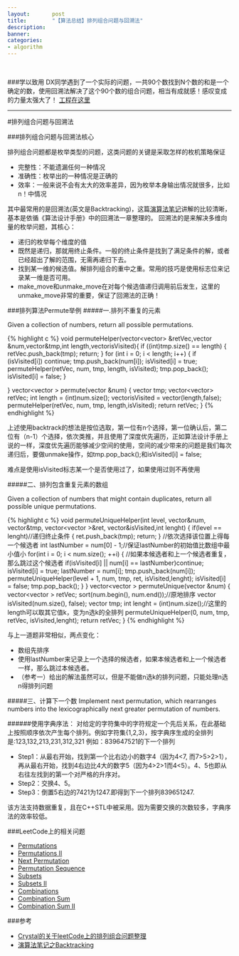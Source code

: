 ```yaml
---
layout:       post
title:        "【算法总结】排列组合问题与回溯法"
description: 
banner: 
categories: 
- algorithm
---
```


<br />


###学以致用
DX同学遇到了一个实际的问题，一共90个数找到N个数的和是一个确定的数，使用回溯法解决了这个90个数的组合问题，相当有成就感！感叹变成的力量太强大了！
[工程在这里](https://github.com/buptjz/KSum)

---
#排列组合问题与回溯法

###排列组合问题与回溯法核心

排列组合问题都是枚举类型的问题，这类问题的关键是采取怎样的枚机策略保证

- 完整性：不能遗漏任何一种情况
- 准确性：枚举出的一种情况是正确的
- 效率：一般来说不会有太大的效率差异，因为枚举本身输出情况就很多，比如n！中情况

其中最常用的是回溯法(英文是Backtracking)，这篇[演算法笔记](http://www.csie.ntnu.edu.tw/~u91029/Backtracking.html)讲解的比较清晰，基本是依循《算法设计手册》中的回溯法一章整理的。
回溯法的是来解决多维向量的枚举问题，其核心：

- 递归的枚举每个维度的值
- 既然是递归，那就用终止条件。一般的终止条件是找到了满足条件的解，或者已经超出了解的范围，无需再递归下去。
- 找到某一维的候选值。解排列组合的重中之重。常用的技巧是使用标志位来记录某一维是否可用。
- make_move和unmake_move在对每个候选值递归调用前后发生，这里的unmake_move非常的重要，保证了回溯法的正确！


###排列算法Permute举例
#####一.排列不重复的元素

Given a collection of numbers, return all possible permutations. 

{% highlight c %}
void permuteHelper(vector<vector<int>> &retVec,vector<int> &num,vector<int>&tmp,int length,vector<bool>isVisited){
    if ((int)tmp.size() == length) {
        retVec.push_back(tmp);
        return;
    }
    for (int i = 0; i < length; i++) {
        if (isVisited[i]) continue;
        tmp.push_back(num[i]);
        isVisited[i] = true;
        permuteHelper(retVec, num, tmp, length, isVisited);
        tmp.pop_back();
        isVisited[i] = false;
    }
    
}
vector<vector<int> > permute(vector<int> &num) {
    vector<int> tmp;
    vector<vector<int>> retVec;
    int length = (int)num.size();
    vector<bool>isVisited = vector<bool>(length,false);
    permuteHelper(retVec, num, tmp, length,isVisited);
    return retVec;
}
{% endhighlight %}

上述使用backtrack的想法是按位选取，第一位有n个选择，第一位确认后，第二位有（n-1）个选择，依次类推，并且使用了深度优先遍历，正如算法设计手册上说的一样，深度优先遍历能够减少空间的使用，空间的减少带来的问题是我们每次递归后，要做unmake操作，如tmp.pop_back();和isVisited[i] = false;

难点是使用isVisited标志某一个是否使用过了，如果使用过则不再使用

#####二、排列包含重复元素的数组

Given a collection of numbers that might contain duplicates, return all possible unique permutations. 

{% highlight c %}
void permuteUniqueHelper(int level, vector<int>&num, vector<int>&tmp,
                         vector<vector<int> >&ret, vector<bool>&isVisited,int lenght)
{
    if(level == lenght)//递归终止条件
    {
        ret.push_back(tmp);
        return;
    }
    //依次选择该位置上得每一个候选者
    int lastNumber = num[0] - 1;//保证lastNumber的初始值比数组中最小值小
    for(int i = 0; i < num.size(); ++i)
    {
        //如果本候选者和上一个候选者重复，那么跳过这个候选者
        if(isVisited[i] || num[i] == lastNumber)continue;
        isVisited[i] = true;
        lastNumber = num[i];
        tmp.push_back(num[i]);
        permuteUniqueHelper(level + 1, num, tmp, ret, isVisited,lenght);
        isVisited[i] = false;
        tmp.pop_back();
    }
}
vector<vector<int> > permuteUnique(vector<int> &num)
{
    vector<vector<int> > retVec;
    sort(num.begin(), num.end());//原地排序
    vector<bool> isVisited(num.size(), false);
    vector<int> tmp;
    int lenght = (int)num.size();//这里的length可以取其它值k，变为n选k的全排列
    permuteUniqueHelper(0, num, tmp, retVec, isVisited,lenght);
    return retVec;
}
{% endhighlight %}

与上一道题非常相似，两点变化：

- 数组先排序
- 使用lastNumber来记录上一个选择的候选者，如果本候选者和上一个候选者一样，那么跳过本候选者。
- （参考一）给出的解法虽然可以，但是不能做n选k的排列问题，只能处理n选n得排列问题

#####三、计算下一个数
Implement next permutation, which rearranges numbers into the lexicographically next greater permutation of numbers. 

######使用字典序法：
对给定的字符集中的字符规定一个先后关系，在此基础上按照顺序依次产生每个排列。例如字符集{1,2,3}，按字典序生成的全排列是:123,132,213,231,312,321
例如：839647521的下一个排列

- Step1：从最右开始，找到第一个比右边小的数字4（因为4<7, 而7>5>2>1），再从最右开始，找到4右边比4大的数字5（因为4>2>1而4<5）。4、5也即从右往左找到的第一个对严格的升序对。
- Step2：交换4、5。
- Step3：倒置5右边的7421为1247.即得到下一个排列839651247.

该方法支持数据重复，且在C++STL中被采用。因为需要交换的次数较多，字典序法的效率较低。



###LeetCode上的相关问题
- [Permutations](http://oj.leetcode.com/problems/permutations/)
- [Permutations II](http://oj.leetcode.com/problems/permutations-ii/)
- [Next Permutation](http://oj.leetcode.com/problems/next-permutation/)
- [Permutation Sequence](http://oj.leetcode.com/problems/permutation-sequence/)
- [Subsets](http://oj.leetcode.com/problems/subsets/)
- [Subsets II](http://oj.leetcode.com/problems/subsets-ii/)
- [Combinations](http://oj.leetcode.com/problems/combinations/)
- [Combination Sum](http://oj.leetcode.com/problems/combination-sum/)
- [Combination Sum II](http://oj.leetcode.com/problems/combination-sum-ii/)

###参考
- [Crystal的关于leetCode上的排列组合问题整理](http://cuijing.org/interview/summary-of-permutation-and-combination-in-leetcode.html)
- [演算法笔记之Backtracking](http://www.csie.ntnu.edu.tw/~u91029/Backtracking.html)